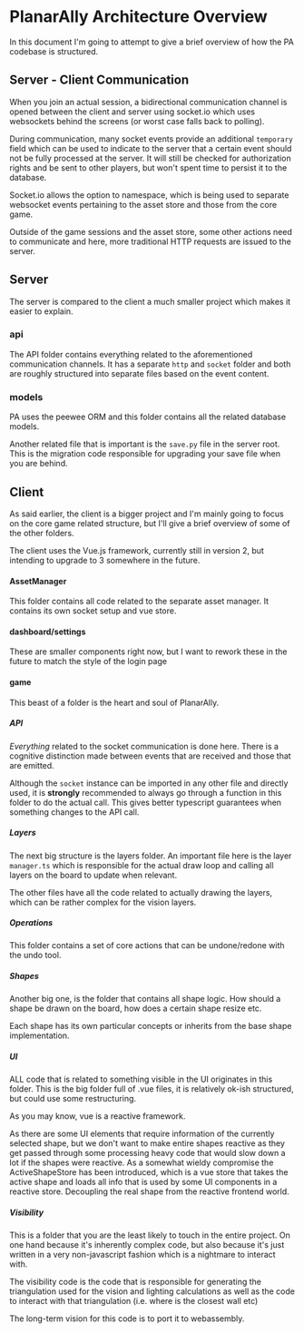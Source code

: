 # PlanarAlly Architecture Overview

In this document I'm going to attempt to give a brief overview of how the PA codebase is structured.

## Server - Client Communication

When you join an actual session, a bidirectional communication channel is opened between the client and server using socket.io which uses websockets behind the screens (or worst case falls back to polling).

During communication, many socket events provide an additional `temporary` field which can be used to indicate to the server that a certain event should not be fully processed at the server. It will still be checked for authorization rights and be sent to other players, but won't spent time to persist it to the database.

Socket.io allows the option to namespace, which is being used to separate websocket events pertaining to the asset store and those from the core game.

Outside of the game sessions and the asset store, some other actions need to communicate and here, more traditional HTTP requests are issued to the server.

## Server

The server is compared to the client a much smaller project which makes it easier to explain.

### api

The API folder contains everything related to the aforementioned communication channels.
It has a separate `http` and `socket` folder and both are roughly structured into separate files based on the event content.

### models

PA uses the peewee ORM and this folder contains all the related database models.

Another related file that is important is the `save.py` file in the server root.
This is the migration code responsible for upgrading your save file when you are behind.

## Client

As said earlier, the client is a bigger project and I'm mainly going to focus on the core game related structure,
but I'll give a brief overview of some of the other folders.

The client uses the Vue.js framework, currently still in version 2, but intending to upgrade to 3 somewhere in the future.

#### AssetManager

This folder contains all code related to the separate asset manager.
It contains its own socket setup and vue store.

#### dashboard/settings

These are smaller components right now, but I want to rework these in the future to match the style of the login page

#### game

This beast of a folder is the heart and soul of PlanarAlly.

##### API

_Everything_ related to the socket communication is done here. There is a cognitive distinction made between events that are received and those that are emitted.

Although the `socket` instance can be imported in any other file and directly used, it is **strongly** recommended to always go through a function in this folder to do the actual call. This gives better typescript guarantees when something changes to the API call.

##### Layers

The next big structure is the layers folder.
An important file here is the layer `manager.ts` which is responsible for the actual draw loop and calling all layers on the board to update when relevant.

The other files have all the code related to actually drawing the layers, which can be rather complex for the vision layers.

##### Operations

This folder contains a set of core actions that can be undone/redone with the undo tool.

##### Shapes

Another big one, is the folder that contains all shape logic. How should a shape be drawn on the board, how does a certain shape resize etc.

Each shape has its own particular concepts or inherits from the base shape implementation.

##### UI

ALL code that is related to something visible in the UI originates in this folder.
This is the big folder full of .vue files, it is relatively ok-ish structured, but could use some restructuring.

As you may know, vue is a reactive framework.

As there are some UI elements that require information of the currently selected shape, but we don't want to make entire shapes reactive as they get passed through some processing heavy code that would slow down a lot if the shapes were reactive.
As a somewhat wieldy compromise the ActiveShapeStore has been introduced, which is a vue store that takes the active shape and loads all info that is used by some UI components in a reactive store. Decoupling the real shape from the reactive frontend world.

##### Visibility

This is a folder that you are the least likely to touch in the entire project.
On one hand because it's inherently complex code, but also because it's just written in a very non-javascript fashion which is a nightmare to interact with.

The visibility code is the code that is responsible for generating the triangulation used for the vision and lighting calculations as well as the code to interact with that triangulation (i.e. where is the closest wall etc)

The long-term vision for this code is to port it to webassembly.
